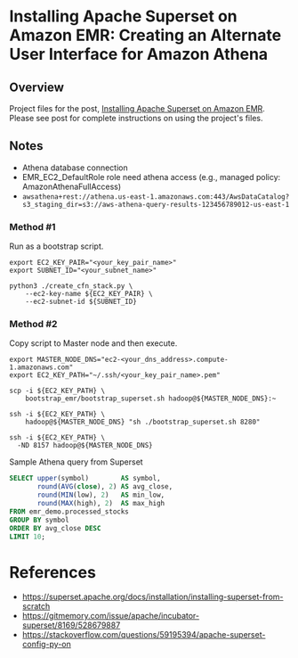 # Installing Apache Superset on Amazon EMR: Creating an Alternate User Interface for Amazon Athena

## Overview

Project files for the post, [Installing Apache Superset on Amazon EMR](https://garystafford.medium.com/). Please see post for complete instructions on using the project's files.


## Notes

- Athena database connection
- EMR_EC2_DefaultRole role need athena access (e.g., managed policy: AmazonAthenaFullAccess)
- `awsathena+rest://athena.us-east-1.amazonaws.com:443/AwsDataCatalog?s3_staging_dir=s3://aws-athena-query-results-123456789012-us-east-1`

### Method #1
Run as a bootstrap script.

```shell script
export EC2_KEY_PAIR="<your_key_pair_name>"
export SUBNET_ID="<your_subnet_name>"

python3 ./create_cfn_stack.py \
    --ec2-key-name ${EC2_KEY_PAIR} \
    --ec2-subnet-id ${SUBNET_ID}
```
### Method #2

Copy script to Master node and then execute.

```shell script
export MASTER_NODE_DNS="ec2-<your_dns_address>.compute-1.amazonaws.com"
export EC2_KEY_PATH="~/.ssh/<your_key_pair_name>.pem"

scp -i ${EC2_KEY_PATH} \
    bootstrap_emr/bootstrap_superset.sh hadoop@${MASTER_NODE_DNS}:~

ssh -i ${EC2_KEY_PATH} \
    hadoop@${MASTER_NODE_DNS} "sh ./bootstrap_superset.sh 8280"

ssh -i ${EC2_KEY_PATH} \
  -ND 8157 hadoop@${MASTER_NODE_DNS}
```

Sample Athena query from Superset

```sql
SELECT upper(symbol)        AS symbol,
       round(AVG(close), 2) AS avg_close,
       round(MIN(low), 2)   AS min_low,
       round(MAX(high), 2)  AS max_high
FROM emr_demo.processed_stocks
GROUP BY symbol
ORDER BY avg_close DESC
LIMIT 10;
```

# References

- https://superset.apache.org/docs/installation/installing-superset-from-scratch
- https://gitmemory.com/issue/apache/incubator-superset/8169/528679887
- https://stackoverflow.com/questions/59195394/apache-superset-config-py-on